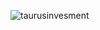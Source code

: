 ![taurusinvesment](https://github.com/FurkanSARIKAVAK/Taurus-Financial-Invesment/assets/126673794/453d042d-ce61-4caf-8830-97939c09153c)
